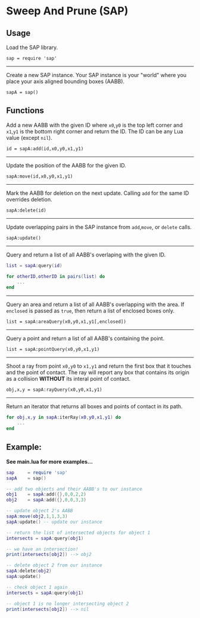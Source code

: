 # Sweep And Prune (SAP)

## Usage

Load the SAP library.

`sap = require 'sap'`

---
Create a new SAP instance. Your SAP instance is your "world" where you place your axis aligned bounding boxes (AABB).

`sapA = sap()`

## Functions

Add a new AABB with the given ID where `x0`,`y0` is the top left corner and `x1`,`y1` is the bottom right corner and return the ID. The ID can be any Lua value (except `nil`).

`id = sapA:add(id,x0,y0,x1,y1)`

---
Update the position of the AABB for the given ID.

`sapA:move(id,x0,y0,x1,y1)`

---
Mark the AABB for deletion on the next update. Calling `add` for the same ID overrides deletion.

`sapA:delete(id)`

---
Update overlapping pairs in the SAP instance from `add`,`move`, or `delete` calls.

`sapA:update()`

---
Query and return a list of all AABB's overlaping with the given ID.

````lua 
list = sapA:query(id)

for otherID,otherID in pairs(list) do
	...
end
````

---
Query an area and return a list of all AABB's overlapping with the area. If `enclosed` is passed as `true`, then return a list of enclosed boxes only.

`list = sapA:areaQuery(x0,y0,x1,y1[,enclosed])`

---
Query a point and return a list of all AABB's containing the point.

`list = sapA:pointQuery(x0,y0,x1,y1)`

---
Shoot a ray from point `x0,y0` to `x1,y1` and return the first box that it touches and the point of contact. The ray will report any box that contains its origin as a collision **WITHOUT** its interal point of contact.

`obj,x,y = sapA:rayQuery(x0,y0,x1,y1)`

---
Return an iterator that returns all boxes and points of contact in its path.

````lua
for obj,x,y in sapA:iterRay(x0,y0,x1,y1) do
	...
end
````

## Example:

**See main.lua for more examples...**

````lua
sap 	= require 'sap'
sapA 	= sap()

-- add two objects and their AABB's to our instance
obj1	= sapA:add({},0,0,2,2)
obj2	= sapA:add({},0,0,3,3)

-- update object 2's AABB
sapA:move(obj2,1,1,3,3)
sapA:update() -- update our instance

-- return the list of intersected objects for object 1
intersects = sapA:query(obj1)

-- we have an intersection!
print(intersects[obj2]) --> obj2

-- delete object 2 from our instance
sapA:delete(obj2)
sapA:update()

-- check object 1 again
intersects = sapA:query(obj1)

-- object 1 is no longer intersecting object 2
print(intersects[obj2]) --> nil
````